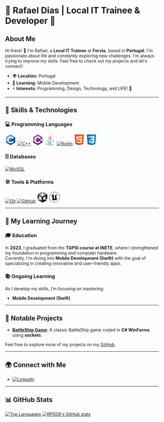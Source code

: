 # 🌟 Rafael Dias | Local IT Trainee & Developer 🌟

## About Me
Hi there! 👋 I'm Rafael, a **Local IT Trainee** at **Forvia**, based in **Portugal**. I'm passionate about life and constantly exploring new challenges. I'm always trying to improve my skills. Feel free to check out my projects and let's connect!

- 🌍 **Location:** Portugal  
- 🧠 **Learning:** Mobile Development
- ⚡ **Interests:** Programming, Design, Technology, and LIFE! 🌟

---

## 🚀 Skills & Technologies

### 💻 Programming Languages
<p align="left">
  <a href="https://en.wikipedia.org/wiki/C_(programming_language)" target="_blank" rel="noreferrer"><img src="https://raw.githubusercontent.com/devicons/devicon/master/icons/c/c-original.svg" width="36" height="36" alt="C" /></a>
  <a href="https://en.wikipedia.org/wiki/C%2B%2B" target="_blank" rel="noreferrer"><img src="https://cdn.jsdelivr.net/gh/devicons/devicon@latest/icons/cplusplus/cplusplus-original.svg" width="36" height="36" alt="C++" /></a>
  <a href="https://learn.microsoft.com/en-us/dotnet/csharp/" target="_blank" rel="noreferrer"><img src="https://raw.githubusercontent.com/devicons/devicon/master/icons/csharp/csharp-original.svg" width="36" height="36" alt="C#" /></a>
  <a href="https://www.oracle.com/java/" target="_blank" rel="noreferrer"><img src="https://raw.githubusercontent.com/devicons/devicon/master/icons/java/java-original.svg" width="36" height="36" alt="Java" /></a>
  <a href="https://kotlinlang.org/" target="_blank" rel="noreferrer"><img src="https://cdn.jsdelivr.net/gh/devicons/devicon@latest/icons/kotlin/kotlin-original.svg" width="36" height="36" alt="Kotlin" /></a>
  <a href="https://developer.mozilla.org/en-US/docs/Web/HTML" target="_blank" rel="noreferrer"><img src="https://raw.githubusercontent.com/devicons/devicon/master/icons/html5/html5-original.svg" width="36" height="36" alt="HTML" /></a>
  <a href="https://developer.mozilla.org/en-US/docs/Web/CSS" target="_blank" rel="noreferrer"><img src="https://raw.githubusercontent.com/devicons/devicon/master/icons/css3/css3-original.svg" width="36" height="36" alt="CSS" /></a>
</p>

### 🗄️ Databases
<p align="left">
  <a href="https://www.mysql.com/" target="_blank" rel="noreferrer"><img src="https://raw.githubusercontent.com/danielcranney/readme-generator/main/public/icons/skills/mysql-colored.svg" width="36" height="36" alt="MySQL" /></a>
</p>

### 🛠️ Tools & Platforms
<p align="left">
  <a href="https://git-scm.com/" target="_blank" rel="noreferrer"><img src="https://raw.githubusercontent.com/danielcranney/readme-generator/main/public/icons/skills/git-colored.svg" width="36" height="36" alt="Git" /></a>
  <a href="https://github.com/" target="_blank" rel="noreferrer"><img src="https://cdn.jsdelivr.net/gh/devicons/devicon/icons/github/github-original.svg" width="36" height="36" alt="GitHub" /></a>
  <a href="https://unity.com/" target="_blank" rel="noreferrer"><img src="https://raw.githubusercontent.com/devicons/devicon/master/icons/unity/unity-original.svg" width="36" height="36" alt="Unity" /></a>
  <a href="https://www.unrealengine.com/" target="_blank" rel="noreferrer"><img src="https://raw.githubusercontent.com/devicons/devicon/master/icons/unrealengine/unrealengine-original.svg" width="36" height="36" alt="Unreal Engine" /></a>
</p>

---

## 🌱 My Learning Journey

### 🎓 Education
In **2023**, I graduated from the **TGPSI course at INETE**, where I strengthened my foundation in programming and computer hardware.  
Currently, I'm diving into **Mobile Development (Swift)** with the goal of specializing in creating innovative and user-friendly apps.

### 📚 Ongoing Learning
As I develop my skills, I’m focusing on mastering:
- **Mobile Development (Swift)**

---

## 💼 Notable Projects

- **[BattleShip Game](https://github.com/RPD09/Battleship-game)**: A classic BattleShip game coded in **C# WinForms** using **sockets**.

Feel free to explore more of my projects on my [GitHub](https://github.com/RPD09?tab=repositories).

---

## 🌍 Connect with Me

- [![LinkedIn](https://img.shields.io/badge/LinkedIn-0A66C2?style=for-the-badge&logo=linkedin&logoColor=white)](https://www.linkedin.com/in/rafael-pdias/)

---

## 📊 GitHub Stats

<p align="left">
  <a href="https://github.com/RPD09" align="left"><img src="https://github-readme-stats.vercel.app/api/top-langs/?username=RPD09&langs_count=11&title_color=a855f7&text_color=facc15&icon_color=a855f7&bg_color=27272a&hide_border=true&locale=en&custom_title=Top%20%Languages" alt="Top Languages" /></a>
  <a href="http://www.github.com/RPD09"><img src="https://github-readme-stats.vercel.app/api?username=RPD09&show_icons=true&hide=&count_private=true&title_color=a855f7&text_color=facc15&icon_color=a855f7&bg_color=27272a&hide_border=true&show_icons=true" alt="RPD09's GitHub stats" /></a>
</p>
